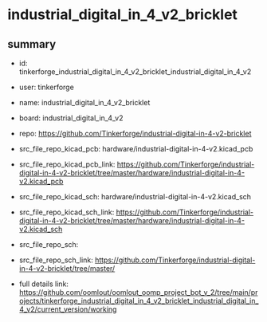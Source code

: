 # industrial_digital_in_4_v2_bricklet
 
## summary 
* id: tinkerforge_industrial_digital_in_4_v2_bricklet_industrial_digital_in_4_v2
* user: tinkerforge
* name: industrial_digital_in_4_v2_bricklet
* board: industrial_digital_in_4_v2
* repo: https://github.com/Tinkerforge/industrial-digital-in-4-v2-bricklet
* src_file_repo_kicad_pcb: hardware/industrial-digital-in-4-v2.kicad_pcb
* src_file_repo_kicad_pcb_link: https://github.com/Tinkerforge/industrial-digital-in-4-v2-bricklet/tree/master/hardware/industrial-digital-in-4-v2.kicad_pcb
* src_file_repo_kicad_sch: hardware/industrial-digital-in-4-v2.kicad_sch
* src_file_repo_kicad_sch_link: https://github.com/Tinkerforge/industrial-digital-in-4-v2-bricklet/tree/master/hardware/industrial-digital-in-4-v2.kicad_sch

* src_file_repo_sch: 
* src_file_repo_sch_link: https://github.com/Tinkerforge/industrial-digital-in-4-v2-bricklet/tree/master/
* full details link: https://github.com/oomlout/oomlout_oomp_project_bot_v_2/tree/main/projects/tinkerforge_industrial_digital_in_4_v2_bricklet_industrial_digital_in_4_v2/current_version/working  







